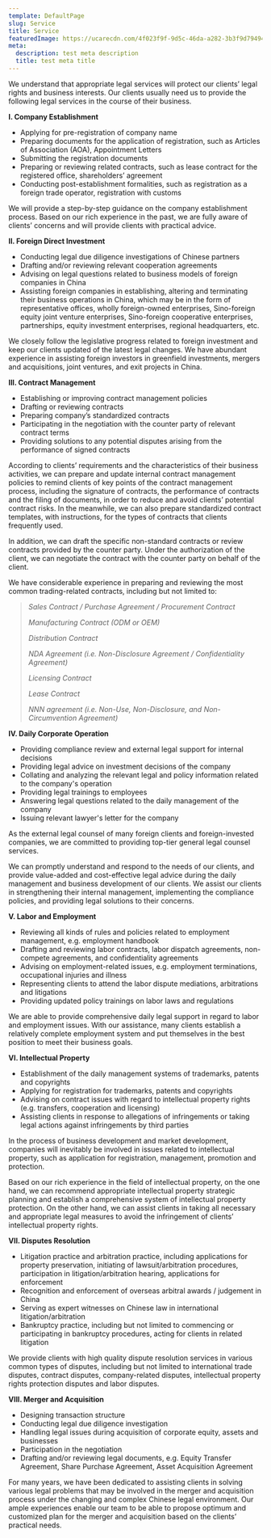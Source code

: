 ```yaml
---
template: DefaultPage
slug: Service
title: Service
featuredImage: https://ucarecdn.com/4f023f9f-9d5c-46da-a282-3b3f9d794947/
meta:
  description: test meta description
  title: test meta title
---
```

We understand that appropriate legal services will protect our clients’ legal rights and business interests. Our clients usually need us to provide the following legal services in the course of their business.

**I. Company Establishment**

* Applying for pre-registration of company name
* Preparing documents for the application of registration, such as Articles of Association (AOA), Appointment Letters
* Submitting the registration documents
* Preparing or reviewing related contracts, such as lease contract for the registered office, shareholders’ agreement
* Conducting post-establishment formalities, such as registration as a foreign trade operator, registration with customs

We will provide a step-by-step guidance on the company establishment process. Based on our rich experience in the past, we are fully aware of clients’ concerns and will provide clients with practical advice. 


**II. Foreign Direct Investment**

* Conducting legal due diligence investigations of Chinese partners
* Drafting and/or reviewing relevant cooperation agreements
* Advising on legal questions related to business models of foreign companies in China
* Assisting foreign companies in establishing, altering and terminating their business operations in China, which may be in the form of representative offices, wholly foreign-owned enterprises, Sino-foreign equity joint venture enterprises, Sino-foreign cooperative enterprises, partnerships, equity investment enterprises, regional headquarters, etc.

We closely follow the legislative progress related to foreign investment and keep our clients updated of the latest legal changes. We have abundant experience in assisting foreign investors in greenfield investments, mergers and acquisitions, joint ventures, and exit projects in China. 

**III. Contract Management**

* Establishing or improving contract management policies
* Drafting or reviewing contracts
* Preparing company’s standardized contracts
* Participating in the negotiation with the counter party of relevant contract terms
* Providing solutions to any potential disputes arising from the performance of signed contracts

According to clients’ requirements and the characteristics of their business activities, we can prepare and update internal contract management policies to remind clients of key points of the contract management process, including the signature of contracts, the performance of contracts and the filing of documents, in order to reduce and avoid clients’ potential contract risks. In the meanwhile, we can also prepare standardized contract templates, with instructions, for the types of contracts that clients frequently used.

In addition, we can draft the specific non-standard contracts or review contracts provided by the counter party. Under the authorization of the client, we can negotiate the contract with the counter party on behalf of the client. 

We have considerable experience in preparing and reviewing the most common trading-related contracts, including but not limited to: 

> *Sales Contract / Purchase Agreement / Procurement Contract*
>
>
> *Manufacturing Contract (ODM or OEM)*
>
>
> *Distribution Contract*
>
>
> *NDA Agreement (i.e. Non-Disclosure Agreement / Confidentiality Agreement)*
>
>
> *Licensing Contract*
>
>
> *Lease Contract*
>
>
> *NNN agreement (i.e. Non-Use, Non-Disclosure, and Non-Circumvention Agreement)*


**IV. Daily Corporate Operation**
* Providing compliance review and external legal support for internal decisions
* Providing legal advice on investment decisions of the company
* Collating and analyzing the relevant legal and policy information related to the company's operation
* Providing legal trainings to employees
* Answering legal questions related to the daily management of the company
* Issuing relevant lawyer's letter for the company

As the external legal counsel of many foreign clients and foreign-invested companies, we are committed to providing top-tier general legal counsel services.

We can promptly understand and respond to the needs of our clients, and provide value-added and cost-effective legal advice during the daily management and business development of our clients. We assist our clients in strengthening their internal management, implementing the compliance policies, and providing legal solutions to their concerns.

**V. Labor and Employment**
* Reviewing all kinds of rules and policies related to employment management, e.g. employment handbook
* Drafting and reviewing labor contracts, labor dispatch agreements, non-compete agreements, and confidentiality agreements
* Advising on employment-related issues, e.g. employment terminations, occupational injuries and illness
* Representing clients to attend the labor dispute mediations, arbitrations and litigations
* Providing updated policy trainings on labor laws and regulations

We are able to provide comprehensive daily legal support in regard to labor and employment issues. With our assistance, many clients establish a relatively complete employment system and put themselves in the best position to meet their business goals.

**VI. Intellectual Property**
* Establishment of the daily management systems of trademarks, patents and copyrights
* Applying for registration for trademarks, patents and copyrights
* Advising on contract issues with regard to intellectual property rights (e.g. transfers, cooperation and licensing) 
* Assisting clients in response to allegations of infringements or taking legal actions against infringements by third parties

In the process of business development and market development, companies will inevitably be involved in issues related to intellectual property, such as application for registration, management, promotion and protection.

Based on our rich experience in the field of intellectual property, on the one hand, we can recommend appropriate intellectual property strategic planning and establish a comprehensive system of intellectual property protection. On the other hand, we can assist clients in taking all necessary and appropriate legal measures to avoid the infringement of clients’ intellectual property rights.

**VII. Disputes Resolution**
* Litigation practice and arbitration practice, including applications for property preservation, initiating of lawsuit/arbitration procedures, participation in litigation/arbitration hearing, applications for enforcement
* Recognition and enforcement of overseas arbitral awards / judgement in China
* Serving as expert witnesses on Chinese law in international litigation/arbitration
* Bankruptcy practice, including but not limited to commencing or participating in bankruptcy procedures, acting for clients in related litigation

We provide clients with high quality dispute resolution services in various common types of disputes, including but not limited to international trade disputes, contract disputes, company-related disputes, intellectual property rights protection disputes and labor disputes.

**VIII. Merger and Acquisition**
* Designing transaction structure
* Conducting legal due diligence investigation
* Handling legal issues during acquisition of corporate equity, assets and businesses
* Participation in the negotiation
* Drafting and/or reviewing legal documents, e.g. Equity Transfer Agreement, Share Purchase Agreement, Asset Acquisition Agreement   

For many years, we have been dedicated to assisting clients in solving various legal problems that may be involved in the merger and acquisition process under the changing and complex Chinese legal environment.  Our ample experiences enable our team to be able to propose optimum and customized plan for the merger and acquisition based on the clients’ practical needs.
